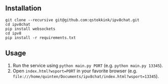 ## Installation

```
git clone --recursive git@github.com:qstokkink/ipv8chat.git
cd ipv8chat
pip install websockets
cd ipv8
pip install -r requirements.txt
```

## Usage

1. Run the service using `python main.py PORT` (e.g. `python main.py 13345`).
2. Open `index.html?wsport=PORT` in your favorite browser (e.g. `file:///home/quinten/Documents/ipv8chat/index.html?wsport=13345`).

